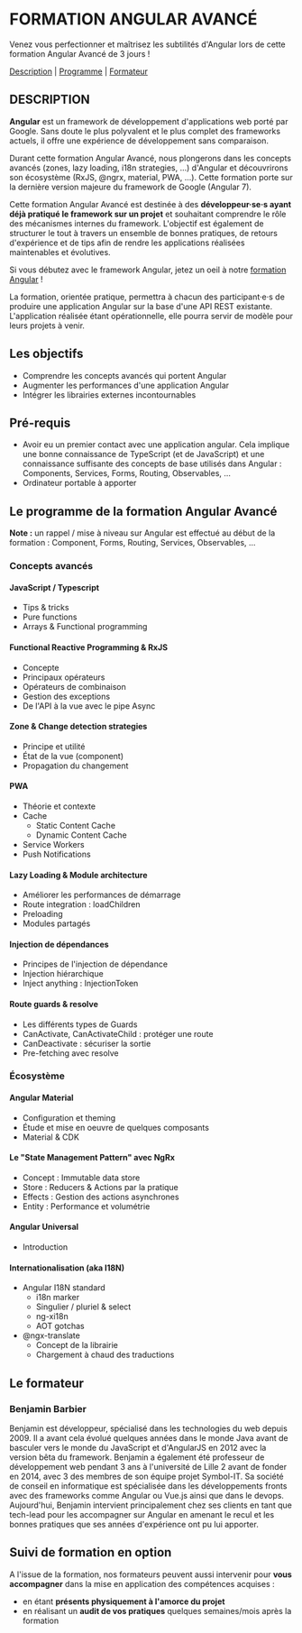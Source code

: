 # FORMATION ANGULAR AVANCÉ

Venez vous perfectionner et maîtrisez les subtilités d'Angular lors de cette formation Angular Avancé de 3 jours !

[Description](#description) |
[Programme](#Le-programme-de-la-formation-Angular-Avancé) |
[Formateur](#Le-formateur)

## DESCRIPTION

**Angular** est un framework de développement d'applications web porté par Google. Sans doute le plus polyvalent et le plus complet des frameworks actuels, il offre une expérience de développement sans comparaison. 

Durant cette formation Angular Avancé, nous plongerons dans les concepts avancés (zones, lazy loading, i18n strategies, ...) d'Angular et découvrirons son écosystème (RxJS, @ngrx, material, PWA, ...). Cette formation porte sur la dernière version majeure du framework de Google (Angular 7).

Cette formation Angular Avancé est destinée à des **développeur·se·s ayant déjà pratiqué le framework sur un projet** et souhaitant comprendre le rôle des mécanismes internes du framework. L'objectif est également de structurer le tout à travers un ensemble de bonnes pratiques, de retours d'expérience et de tips afin de rendre les applications réalisées maintenables et évolutives.

Si vous débutez avec le framework Angular, jetez un oeil à notre [formation Angular](https://www.humancoders.com/formations/angular) !

La formation, orientée pratique, permettra à chacun des participant·e·s de produire une application Angular sur la base d'une API REST existante. L'application réalisée étant opérationnelle, elle pourra servir de modèle pour leurs projets à venir.

## Les objectifs

* Comprendre les concepts avancés qui portent Angular
* Augmenter les performances d'une application Angular
* Intégrer les librairies externes incontournables

## Pré-requis

* Avoir eu un premier contact avec une application angular. Cela implique une bonne connaissance de TypeScript (et de JavaScript) et une connaissance suffisante des concepts de base utilisés dans Angular : Components, Services, Forms, Routing, Observables, ...
* Ordinateur portable à apporter

## Le programme de la formation Angular Avancé

**Note :** un rappel / mise à niveau sur Angular est effectué au début de la formation : Component, Forms, Routing, Services, Observables, ...

### Concepts avancés

#### JavaScript / Typescript

* Tips & tricks
* Pure functions
* Arrays & Functional programming

#### Functional Reactive Programming & **RxJS**

* Concepte
* Principaux opérateurs
* Opérateurs de combinaison
* Gestion des exceptions
* De l'API à la vue avec le pipe Async

#### Zone & Change detection strategies

* Principe et utilité
* État de la vue (component)
* Propagation du changement

#### PWA

* Théorie et contexte
* Cache
  * Static Content Cache
  * Dynamic Content Cache
* Service Workers
* Push Notifications

#### Lazy Loading & Module architecture

* Améliorer les performances de démarrage
* Route integration : loadChildren
* Preloading
* Modules partagés

#### Injection de dépendances

* Principes de l'injection de dépendance
* Injection hiérarchique
* Inject anything : InjectionToken

#### Route guards & resolve

* Les différents types de Guards
* CanActivate, CanActivateChild : protéger une route
* CanDeactivate : sécuriser la sortie
* Pre-fetching avec resolve

### Écosystème

#### Angular Material

* Configuration et theming
* Étude et mise en oeuvre de quelques composants
* Material & CDK

#### Le "State Management Pattern" avec **NgRx**

* Concept : Immutable data store
* Store : Reducers & Actions par la pratique
* Effects : Gestion des actions asynchrones
* Entity : Performance et volumétrie

#### Angular Universal

* Introduction

#### Internationalisation (aka I18N)

* Angular I18N standard
  * i18n marker
  * Singulier / pluriel & select
  * ng-xi18n
  * AOT gotchas
* @ngx-translate
  * Concept de la librairie
  * Chargement à chaud des traductions

## Le formateur

### Benjamin Barbier

Benjamin est développeur, spécialisé dans les technologies du web depuis 2009. Il a avant cela évolué quelques années dans le monde Java avant de basculer vers le monde du JavaScript et d'AngularJS en 2012 avec la version bêta du framework. Benjamin a également été professeur de développement web pendant 3 ans à l'université de Lille 2 avant de fonder en 2014, avec 3 des membres de son équipe projet Symbol-IT. Sa société de conseil en informatique est spécialisée dans les développements fronts avec des frameworks comme Angular ou Vue.js ainsi que dans le devops. Aujourd'hui, Benjamin intervient principalement chez ses clients en tant que tech-lead pour les accompagner sur Angular en amenant le recul et les bonnes pratiques que ses années d'expérience ont pu lui apporter.

## Suivi de formation en option

A l'issue de la formation, nos formateurs peuvent aussi intervenir pour **vous accompagner** dans la mise en application des compétences acquises :

* en étant **présents physiquement à l'amorce du projet**
* en réalisant un **audit de vos pratiques** quelques semaines/mois après la formation